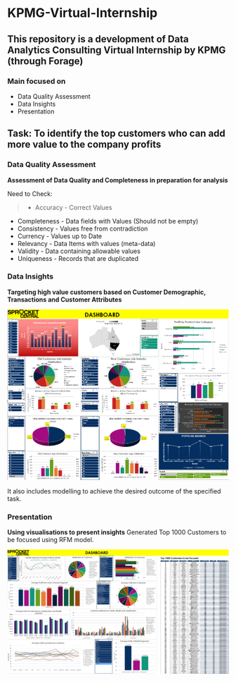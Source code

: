 # KPMG-Virtual-Internship

## This repository is a development of Data Analytics Consulting Virtual Internship by KPMG (through Forage)

### Main focused on
- Data Quality Assessment
- Data Insights
- Presentation


## Task: To identify the top customers who can add more value to the company profits

### Data Quality Assessment
**Assessment of Data Quality and Completeness in preparation for analysis**

Need to Check:

> - Accuracy      - Correct Values
- Completeness	- Data fields with Values (Should not be empty)
- Consistency 	- Values free from contradiction
- Currency 	    - Values up to Date
- Relevancy 	  - Data Items with values (meta-data) 
- Validity	    - Data containing allowable values
- Uniqueness	  - Records that are duplicated
  
### Data Insights
**Targeting high value customers based on Customer Demographic, Transactions and Customer Attributes**

![Screenshot](Dashboard.png)

It also includes modelling to achieve the desired outcome of the specified task.

### Presentation
**Using visualisations to present insights**
Generated Top 1000 Customers to be focused using RFM model.

![Screenshot](Dashboard2.png)


  
 
  
